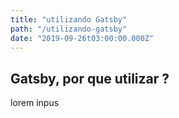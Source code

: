 ```yaml
---
title: "utilizando Gatsby"
path: "/utilizando-gatsby"
date: "2019-09-26t03:00:00.000Z"
---
```


## Gatsby, por que utilizar ?

lorem inpus